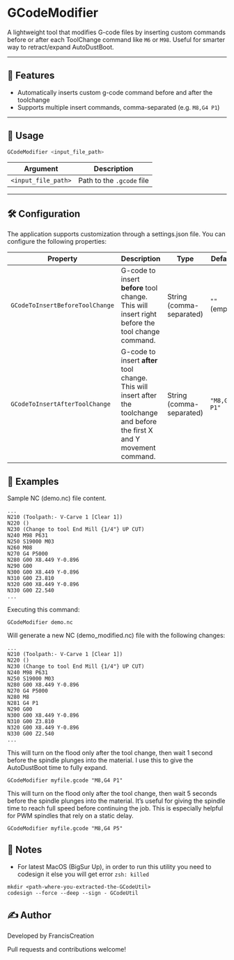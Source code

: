 # GCodeModifier

A lightweight tool that modifies G-code files by inserting custom commands before or after each ToolChange command like `M6` or `M98`. Useful for smarter way to retract/expand AutoDustBoot.

---

## 🚀 Features

- Automatically inserts custom g-code command before and after the toolchange
- Supports multiple insert commands, comma-separated (e.g. `M8,G4 P1`)

---

## 🧰 Usage

```bash
GCodeModifier <input_file_path>
```

| Argument            | Description                                                      |
| ------------------- | ---------------------------------------------------------------- |
| `<input_file_path>` | Path to the `.gcode` file                                        |


--- 

## 🛠️ Configuration

The application supports customization through a settings.json file. You can configure the following properties:

| Property                        | Description                                                                                                                  | Type                     | Default      | Example       |
| ------------------------------- |------------------------------------------------------------------------------------------------------------------------------| ------------------------ | ------------ | ------------- |
| `GCodeToInsertBeforeToolChange` | G-code to insert **before** tool change. This will insert right before the tool change command.                              | String (comma-separated) | `""` (empty) | `"M9,G0 Z10"` |
| `GCodeToInsertAfterToolChange`  | G-code to insert **after** tool change. This will insert after the toolchange and before the first X and Y movement command. | String (comma-separated) | `"M8,G4 P1"` | `"M8,G4 P1"`  |



## 🧪 Examples

Sample NC (demo.nc) file content. 

```
...
N210 (Toolpath:- V-Carve 1 [Clear 1])
N220 ()
N230 (Change to tool End Mill {1/4"} UP CUT)
N240 M98 P631
N250 S19000 M03
N260 M08
N270 G4 P5000
N280 G00 X8.449 Y-0.896
N290 G00
N300 G00 X8.449 Y-0.896
N310 G00 Z3.810
N320 G00 X8.449 Y-0.896
N330 G00 Z2.540
...
```

Executing this command:
```
GCodeModifier demo.nc 
```

Will generate a new NC  (demo_modified.nc) file with the following changes:

```
...
N210 (Toolpath:- V-Carve 1 [Clear 1])
N220 ()
N230 (Change to tool End Mill {1/4"} UP CUT)
N240 M98 P631
N250 S19000 M03
N280 G00 X8.449 Y-0.896
N270 G4 P5000
N280 M8
N281 G4 P1
N290 G00
N300 G00 X8.449 Y-0.896
N310 G00 Z3.810
N320 G00 X8.449 Y-0.896
N330 G00 Z2.540
...
```




This will turn on the flood only after the tool change, then wait 1 second before the spindle plunges into the material. I use this to give the AutoDustBoot time to fully expand.
```
GCodeModifier myfile.gcode "M8,G4 P1" 
```

This will turn on the flood only after the tool change, then wait 5 seconds before the spindle plunges into the material. It’s useful for giving the spindle time to reach full speed before continuing the job. This is especially helpful for PWM spindles that rely on a static delay.
```
GCodeModifier myfile.gcode "M8,G4 P5" 
```

## 📒 Notes

- For latest MacOS (BigSur Up), in order to run this utility you need to codesign it else you will get error `zsh: killed`

```
mkdir <path-where-you-extracted-the-GCodeUtil>
codesign --force --deep --sign - GCodeUtil
```



## ✍️ Author

Developed by FrancisCreation

Pull requests and contributions welcome!




